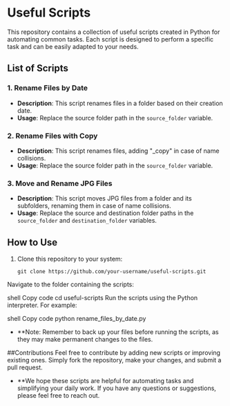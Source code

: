 # Useful Scripts

This repository contains a collection of useful scripts created in Python for automating common tasks. Each script is designed to perform a specific task and can be easily adapted to your needs.

## List of Scripts

### 1. Rename Files by Date
- **Description**: This script renames files in a folder based on their creation date.
- **Usage**: Replace the source folder path in the `source_folder` variable.

### 2. Rename Files with Copy
- **Description**: This script renames files, adding "_copy" in case of name collisions.
- **Usage**: Replace the source folder path in the `source_folder` variable.

### 3. Move and Rename JPG Files
- **Description**: This script moves JPG files from a folder and its subfolders, renaming them in case of name collisions.
- **Usage**: Replace the source and destination folder paths in the `source_folder` and `destination_folder` variables.

## How to Use

1. Clone this repository to your system:
   
   ```shell
   git clone https://github.com/your-username/useful-scripts.git

Navigate to the folder containing the scripts:

shell
Copy code
cd useful-scripts
Run the scripts using the Python interpreter. For example:

shell
Copy code
python rename_files_by_date.py
- **Note: Remember to back up your files before running the scripts, as they may make permanent changes to the files.

##Contributions
Feel free to contribute by adding new scripts or improving existing ones. Simply fork the repository, make your changes, and submit a pull request.

- **We hope these scripts are helpful for automating tasks and simplifying your daily work. If you have any questions or suggestions, please feel free to reach out.
